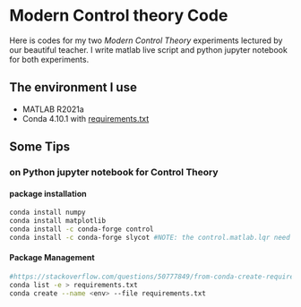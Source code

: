 # Modern Control theory Code

Here is codes for my two *Modern Control Theory* experiments lectured by our beautiful teacher. 
I write matlab live script and python jupyter notebook for both experiments.

## The environment I use

- MATLAB R2021a
- Conda 4.10.1 with [requirements.txt](requirements.txt)

## Some Tips

### on Python jupyter notebook for Control Theory

#### package installation

```bash
conda install numpy
conda install matplotlib
conda install -c conda-forge control
conda install -c conda-forge slycot #NOTE: the control.matlab.lqr need this module
```

#### Package Management

```sh
#https://stackoverflow.com/questions/50777849/from-conda-create-requirements-txt-for-pip3
conda list -e > requirements.txt
conda create --name <env> --file requirements.txt
```
